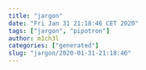 ```yaml
---
title: "jargon"
date: "Fri Jan 31 21:18:46 CET 2020"
tags: ["jargon", "pipotron"]
author: m1ch3l
categories: ["generated"]
slug: "jargon/2020-01-31-21:18:46"
---
```



